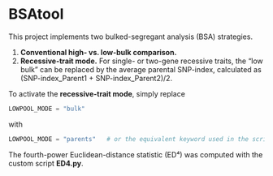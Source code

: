 # BSAtool

This project implements two bulked-segregant analysis (BSA) strategies.

1. **Conventional high- vs. low-bulk comparison.**
2. **Recessive-trait mode.** For single- or two-gene recessive traits, the “low bulk” can be replaced by the average parental SNP-index, calculated as (SNP-index\_Parent1 + SNP-index\_Parent2)/2.

To activate the **recessive-trait mode**, simply replace

```python
LOWPOOL_MODE = "bulk"
```

with

```python
LOWPOOL_MODE = "parents"   # or the equivalent keyword used in the script, e.g. "parents"
```




The fourth-power Euclidean-distance statistic (ED⁴) was computed with the custom script **ED4.py**.

